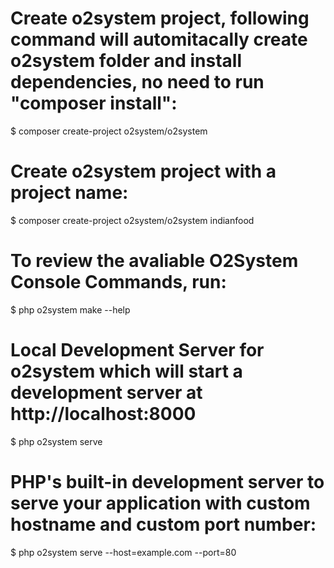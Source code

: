 # Create o2system project, following command will automitacally create o2system folder and install dependencies, no need to run "composer install":
  $ composer create-project o2system/o2system
  
#   Create o2system project with a project name:
  $ composer create-project o2system/o2system indianfood

# To review the avaliable O2System Console Commands, run: 
  $ php o2system make --help

# Local Development Server for o2system which will start a development server at http://localhost:8000
  $ php o2system serve
  
# PHP's built-in development server to serve your application with custom hostname and custom port number:
  $ php o2system serve --host=example.com --port=80
